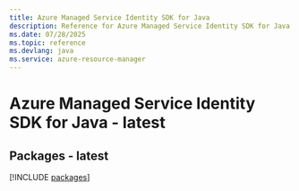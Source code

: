 ```yaml
---
title: Azure Managed Service Identity SDK for Java
description: Reference for Azure Managed Service Identity SDK for Java
ms.date: 07/28/2025
ms.topic: reference
ms.devlang: java
ms.service: azure-resource-manager
---
```

# Azure Managed Service Identity SDK for Java - latest
## Packages - latest
[!INCLUDE [packages](managed-service-identity-index.md)]